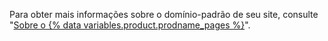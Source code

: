 Para obter mais informações sobre o domínio-padrão de seu site, consulte "[Sobre o {% data variables.product.prodname_pages %}](/articles/about-github-pages#types-of-github-pages-sites)".

